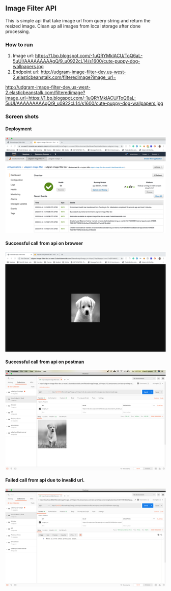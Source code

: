 ## Image Filter API
This is simple api that take image url from query string and return the resized image. Clean up all images from local storage after done processing.

### How to run
1.  Image url: https://1.bp.blogspot.com/-1uQRYMklACU/ToQ6aL-5uUI/AAAAAAAAAgQ/9_u0922cL14/s1600/cute-puppy-dog-wallpapers.jpg
2.  Endpoint url: http://udgram-image-filter-dev.us-west-2.elasticbeanstalk.com/filteredimage?image_url=

http://udgram-image-filter-dev.us-west-2.elasticbeanstalk.com/filteredimage?image_url=https://1.bp.blogspot.com/-1uQRYMklACU/ToQ6aL-5uUI/AAAAAAAAAgQ/9_u0922cL14/s1600/cute-puppy-dog-wallpapers.jpg


### Screen shots

#### Deployment
![eb deployment](deployment_screenshots/eb_screenshot.png "deployment")

#### Successful call from api on browser
![running example](deployment_screenshots/running_example_eb.png "deployment")

#### Successful call from api on postman
![running example](deployment_screenshots/running_example_postman.png "deployment")

#### Failed call from api due to invalid url.
![failed example](deployment_screenshots/failedcall.png "failed")